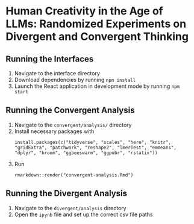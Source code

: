 # Human Creativity in the Age of LLMs: Randomized Experiments on Divergent and Convergent Thinking

## Running the Interfaces
1. Navigate to the interface directory
2. Download dependencies by running `npm install`
3. Launch the React application in development mode by running `npm start`

## Running the Convergent Analysis
1. Navigate to the `convergent/analysis/` directory
2. Install necessary packages with
   ```
   install.packages(c("tidyverse", "scales", "here", "knitr", "gridExtra", "patchwork", "reshape2", "lmerTest", "emmeans", "dplyr", "broom", "ggbeeswarm", "ggpubr", "rstatix"))
   ```
4. Run
   ```
   rmarkdown::render("convergent-analysis.Rmd")
   ```

## Running the Divergent Analysis
1. Navigate to the `divergent/analysis` directory
2. Open the `ipynb` file and set up the correct csv file paths
